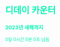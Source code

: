 <html lang="ko">
<head>
    <meta charset="utf-8">
    <meta name="viewport" content="width=device-width, initial-scale=1.0, style="color: #ECB601;">
    <title>디데이 카운터</title>
</head>
<style>
    .wrapper {
        display: flex;
        align-items: center;
        height: calc(100vh - 100px);
        color: 03F3B3;
    }

    .container {
        width: 100%;
        text-align: center;
        font-size: 200%;
    }

    .container iframe {
        margin-top: 40px;
    }
</style>
<body>
    <div class="wrapper">
        <div class="container">
            <h1>디데이 카운터</h1>
            <h3>2023년 새해까지</h3>
            <div id="count">0일 0시간 0분 0초 남음</div>
        </div>        
    </div>
</body>
</html>
<script>
    const goalDate = new Date("2024-12-09").getTime();

    function calcDate() {
        const now = new Date().getTime();
        const distance = goalDate - now;

        var days = Math.floor(distance / (1000*60*60*24));
        var hours = Math.floor((distance % (1000*60*60*24)) / (1000*60*60));
        var minutes = Math.floor((distance % (1000*60*60)) / (1000*60));
        var seconds = Math.floor((distance % (1000*60)) / 1000);

        if (distance < 0) {
            return '${days}일';
        } else {
            return `${days}일 ${hours}시간 ${minutes}분 ${seconds}초 남음`;
        }
    }
    
    setInterval(() => {
        document.getElementById('count').innerText = calcDate();
    }, 1000);

</script>
